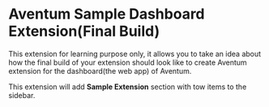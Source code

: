 # Aventum Sample Dashboard Extension(Final Build)

This extension for learning purpose only, it allows you to take an idea about how the final build of your extension should look like to create Aventum extension for the dashboard(the web app) of Aventum.

This extension will add **Sample Extension** section with tow items to the sidebar.